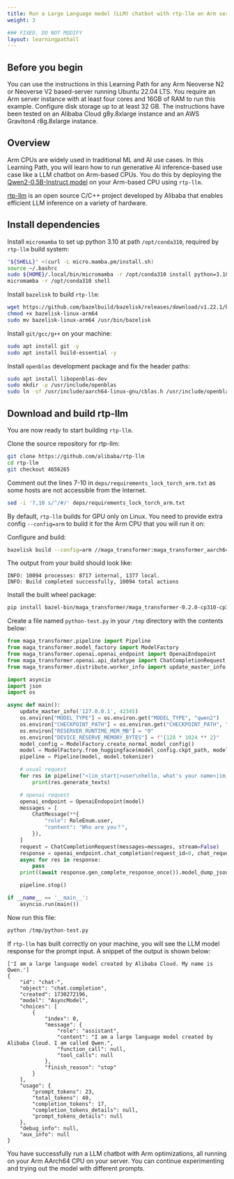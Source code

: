 ```yaml
---
title: Run a Large Language model (LLM) chatbot with rtp-llm on Arm servers
weight: 3

### FIXED, DO NOT MODIFY
layout: learningpathall
---
```


## Before you begin
You can use the instructions in this Learning Path for any Arm Neoverse N2 or Neoverse V2 based-server running Ubuntu 22.04 LTS. You require an Arm server instance with at least four cores and 16GB of RAM to run this example. Configure disk storage up to at least 32 GB. The instructions have been tested on an Alibaba Cloud g8y.8xlarge instance and an AWS Graviton4 r8g.8xlarge instance.

## Overview

Arm CPUs are widely used in traditional ML and AI use cases. In this Learning Path, you will learn how to run generative AI inference-based use case like a LLM chatbot on Arm-based CPUs. You do this by deploying the [Qwen2-0.5B-Instruct model](https://huggingface.co/Qwen/Qwen2-0.5B-Instruct) on your Arm-based CPU using `rtp-llm`.

[rtp-llm](https://github.com/alibaba/rtp-llm) is an open source C/C++ project developed by Alibaba that enables efficient LLM inference on a variety of hardware. 
 
## Install dependencies 

Install `micromamba` to set up python 3.10 at path `/opt/conda310`, required by `rtp-llm` build system:

```bash
"${SHELL}" <(curl -L micro.mamba.pm/install.sh)
source ~/.bashrc
sudo ${HOME}/.local/bin/micromamba -r /opt/conda310 install python=3.10
micromamba -r /opt/conda310 shell
```

Install `bazelisk` to build `rtp-llm`:

```bash
wget https://github.com/bazelbuild/bazelisk/releases/download/v1.22.1/bazelisk-linux-arm64
chmod +x bazelisk-linux-arm64
sudo mv bazelisk-linux-arm64 /usr/bin/bazelisk
```

Install `git/gcc/g++` on your machine:

```bash
sudo apt install git -y
sudo apt install build-essential -y
```

Install `openblas` development package and fix the header paths:

```bash
sudo apt install libopenblas-dev
sudo mkdir -p /usr/include/openblas
sudo ln -sf /usr/include/aarch64-linux-gnu/cblas.h /usr/include/openblas/cblas.h
```

## Download and build rtp-llm

You are now ready to start building `rtp-llm`. 

Clone the source repository for rtp-llm:

```bash
git clone https://github.com/alibaba/rtp-llm
cd rtp-llm
git checkout 4656265
```

Comment out the lines 7-10 in `deps/requirements_lock_torch_arm.txt` as some hosts are not accessible from the Internet.

```bash
sed -i '7,10 s/^/#/' deps/requirements_lock_torch_arm.txt
```

By default, `rtp-llm` builds for GPU only on Linux. You need to provide extra config `--config=arm` to build it for the Arm CPU that you will run it on:

Configure and build:

```bash
bazelisk build --config=arm //maga_transformer:maga_transformer_aarch64
```
The output from your build should look like:

```output
INFO: 10094 processes: 8717 internal, 1377 local.
INFO: Build completed successfully, 10094 total actions
```

Install the built wheel package:

```bash
pip install bazel-bin/maga_transformer/maga_transformer-0.2.0-cp310-cp310-linux_aarch64.whl
```

Create a file named `python-test.py` in your `/tmp` directory with the contents below: 

```python
from maga_transformer.pipeline import Pipeline
from maga_transformer.model_factory import ModelFactory
from maga_transformer.openai.openai_endpoint import OpenaiEndopoint
from maga_transformer.openai.api_datatype import ChatCompletionRequest, ChatMessage, RoleEnum
from maga_transformer.distribute.worker_info import update_master_info

import asyncio
import json
import os

async def main():
    update_master_info('127.0.0.1', 42345)
    os.environ["MODEL_TYPE"] = os.environ.get("MODEL_TYPE", "qwen2")
    os.environ["CHECKPOINT_PATH"] = os.environ.get("CHECKPOINT_PATH", "Qwen/Qwen2-0.5B-Instruct")
    os.environ["RESERVER_RUNTIME_MEM_MB"] = "0"
    os.environ["DEVICE_RESERVE_MEMORY_BYTES"] = f"{128 * 1024 ** 2}"
    model_config = ModelFactory.create_normal_model_config()
    model = ModelFactory.from_huggingface(model_config.ckpt_path, model_config=model_config)
    pipeline = Pipeline(model, model.tokenizer)

    # usual request
    for res in pipeline("<|im_start|>user\nhello, what's your name<|im_end|>\n<|im_start|>assistant\n", max_new_tokens = 100):
        print(res.generate_texts)

    # openai request
    openai_endpoint = OpenaiEndopoint(model)
    messages = [
        ChatMessage(**{
            "role": RoleEnum.user,
            "content": "Who are you？",
        }),
    ]
    request = ChatCompletionRequest(messages=messages, stream=False)
    response = openai_endpoint.chat_completion(request_id=0, chat_request=request, raw_request=None)
    async for res in response:
        pass
    print((await response.gen_complete_response_once()).model_dump_json(indent=4))

    pipeline.stop()

if __name__ == '__main__':
    asyncio.run(main())
```

Now run this file:

```bash
python /tmp/python-test.py
```

If `rtp-llm` has built correctly on your machine, you will see the LLM model response for the prompt input. A snippet of the output is shown below:

```output
['I am a large language model created by Alibaba Cloud. My name is Qwen.']
{
    "id": "chat-",
    "object": "chat.completion",
    "created": 1730272196,
    "model": "AsyncModel",
    "choices": [
        {
            "index": 0,
            "message": {
                "role": "assistant",
                "content": "I am a large language model created by Alibaba Cloud. I am called Qwen.",
                "function_call": null,
                "tool_calls": null
            },
            "finish_reason": "stop"
        }
    ],
    "usage": {
        "prompt_tokens": 23,
        "total_tokens": 40,
        "completion_tokens": 17,
        "completion_tokens_details": null,
        "prompt_tokens_details": null
    },
    "debug_info": null,
    "aux_info": null
}
```


You have successfully run a LLM chatbot with Arm optimizations, all running on your Arm AArch64 CPU on your server. You can continue experimenting and trying out the model with different prompts.

